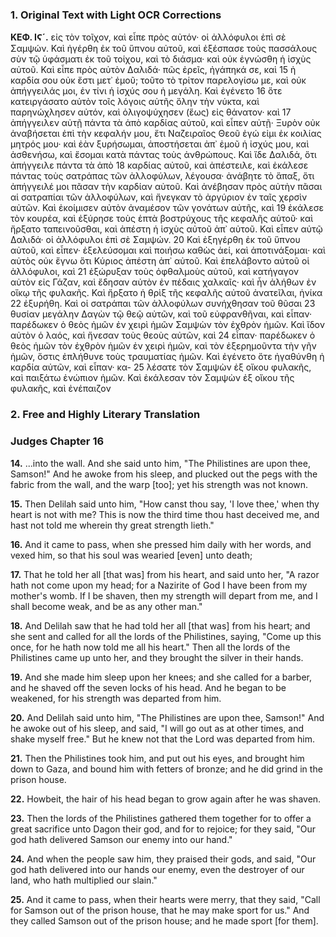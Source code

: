 ### 1. Original Text with Light OCR Corrections

**ΚΕΦ. ΙϚ´.**
εἰς τὸν τοῖχον, καὶ εἶπε πρὸς αὐτόν· οἱ ἀλλόφυλοι ἐπὶ σὲ Σαμψών.
Καὶ ἠγέρθη ἐκ τοῦ ὕπνου αὐτοῦ, καὶ ἐξέσπασε τοὺς πασσάλους σὺν τῷ
ὑφάσματι ἐκ τοῦ τοίχου, καὶ τὸ διάσμα· καὶ οὐκ ἐγνώσθη ἡ ἰσχὺς
αὐτοῦ. Καὶ εἶπε πρὸς αὐτὸν Δαλιδά· πῶς ἐρεῖς, ἠγάπηκά σε, καὶ 15
ἡ καρδία σου οὐκ ἔστι μετ᾿ ἐμοῦ; τοῦτο τὸ τρίτον παρελογίσω με,
καὶ οὐκ ἀπήγγειλάς μοι, ἐν τίνι ἡ ἰσχύς σου ἡ μεγάλη. Καὶ ἐγένετο 16
ὅτε κατειργάσατο αὐτὸν τοῖς λόγοις αὐτῆς ὅλην τὴν νύκτα,
καὶ παρηνώχλησεν αὐτόν, καὶ ὀλιγοψύχησεν (ἕως) εἰς θάνατον· καὶ 17
ἀπήγγειλεν αὐτῇ πάντα τὰ ἀπὸ καρδίας αὐτοῦ, καὶ εἶπεν αὐτῇ·
Ξυρὸν οὐκ ἀναβήσεται ἐπὶ τὴν κεφαλήν μου, ἔτι Ναζειραῖος Θεοῦ
ἐγώ εἰμι ἐκ κοιλίας μητρός μου· καὶ ἐὰν ξυρήσωμαι, ἀποστήσεται
ἀπ᾿ ἐμοῦ ἡ ἰσχύς μου, καὶ ἀσθενήσω, καὶ ἔσομαι κατὰ πάντας
τοὺς ἀνθρώπους. Καὶ ἴδε Δαλιδά, ὅτι ἀπήγγειλε πάντα τὰ ἀπὸ 18
καρδίας αὐτοῦ, καὶ ἀπέστειλε, καὶ ἐκάλεσε πάντας τοὺς σατράπας
τῶν ἀλλοφύλων, λέγουσα· ἀνάβητε τὸ ἅπαξ, ὅτι ἀπήγγειλέ μοι
πᾶσαν τὴν καρδίαν αὐτοῦ. Καὶ ἀνέβησαν πρὸς αὐτὴν πᾶσαι αἱ
σατραπίαι τῶν ἀλλοφύλων, καὶ ἤνεγκαν τὸ ἀργύριον ἐν ταῖς χερσὶν
αὐτῶν. Καὶ ἐκοίμισεν αὐτὸν ἀναμέσον τῶν γονάτων αὐτῆς, καὶ 19
ἐκάλεσε τὸν κουρέα, καὶ ἐξύρησε τοὺς ἑπτὰ βοστρύχους τῆς κεφαλῆς
αὐτοῦ· καὶ ἤρξατο ταπεινοῦσθαι, καὶ ἀπέστη ἡ ἰσχὺς αὐτοῦ ἀπ᾿
αὐτοῦ. Καὶ εἶπεν αὐτῷ Δαλιδά· οἱ ἀλλόφυλοι ἐπὶ σὲ Σαμψών. 20
Καὶ ἐξηγέρθη ἐκ τοῦ ὕπνου αὐτοῦ, καὶ εἶπεν· ἐξελεύσομαι καὶ
ποιήσω καθὼς ἀεί, καὶ ἀποτινάξομαι· καὶ αὐτὸς οὐκ ἔγνω ὅτι Κύριος
ἀπέστη ἀπ᾿ αὐτοῦ. Καὶ ἐπελάβοντο αὐτοῦ οἱ ἀλλόφυλοι, καὶ 21
ἐξώρυξαν τοὺς ὀφθαλμοὺς αὐτοῦ, καὶ κατήγαγον αὐτὸν εἰς Γάζαν,
καὶ ἔδησαν αὐτὸν ἐν πέδαις χαλκαῖς· καὶ ἦν ἀλήθων ἐν οἴκῳ τῆς
φυλακῆς. Καὶ ἤρξατο ἡ θρὶξ τῆς κεφαλῆς αὐτοῦ ἀνατεῖλαι, ἡνίκα 22
ἐξυρήθη. Καὶ οἱ σατράπαι τῶν ἀλλοφύλων συνήχθησαν τοῦ θῦσαι 23
θυσίαν μεγάλην Δαγὼν τῷ θεῷ αὐτῶν, καὶ τοῦ εὐφρανθῆναι, καὶ
εἶπαν· παρέδωκεν ὁ θεὸς ἡμῶν ἐν χειρὶ ἡμῶν Σαμψὼν τὸν ἐχθρὸν
ἡμῶν. Καὶ ἴδον αὐτὸν ὁ λαός, καὶ ἤνεσαν τοὺς θεοὺς αὐτῶν, καὶ 24
εἶπαν· παρέδωκεν ὁ θεὸς ἡμῶν τὸν ἐχθρὸν ἡμῶν ἐν χειρὶ ἡμῶν,
καὶ τὸν ἐξερημοῦντα τὴν γῆν ἡμῶν, ὅστις ἐπλήθυνε τοὺς τραυματίας
ἡμῶν. Καὶ ἐγένετο ὅτε ἠγαθύνθη ἡ καρδία αὐτῶν, καὶ εἶπαν· κα- 25
λέσατε τὸν Σαμψὼν ἐξ οἴκου φυλακῆς, καὶ παιξάτω ἐνώπιον ἡμῶν.
Καὶ ἐκάλεσαν τὸν Σαμψὼν ἐξ οἴκου τῆς φυλακῆς, καὶ ἐνέπαιζον

### 2. Free and Highly Literary Translation

### Judges Chapter 16

**14.** ...into the wall. And she said unto him, "The Philistines are upon thee, Samson!" And he awoke from his sleep, and plucked out the pegs with the fabric from the wall, and the warp [too]; yet his strength was not known.

**15.** Then Delilah said unto him, "How canst thou say, 'I love thee,' when thy heart is not with me? This is now the third time thou hast deceived me, and hast not told me wherein thy great strength lieth."

**16.** And it came to pass, when she pressed him daily with her words, and vexed him, so that his soul was wearied [even] unto death;

**17.** That he told her all [that was] from his heart, and said unto her, "A razor hath not come upon my head; for a Nazirite of God I have been from my mother's womb. If I be shaven, then my strength will depart from me, and I shall become weak, and be as any other man."

**18.** And Delilah saw that he had told her all [that was] from his heart; and she sent and called for all the lords of the Philistines, saying, "Come up this once, for he hath now told me all his heart." Then all the lords of the Philistines came up unto her, and they brought the silver in their hands.

**19.** And she made him sleep upon her knees; and she called for a barber, and he shaved off the seven locks of his head. And he began to be weakened, for his strength was departed from him.

**20.** And Delilah said unto him, "The Philistines are upon thee, Samson!" And he awoke out of his sleep, and said, "I will go out as at other times, and shake myself free." But he knew not that the Lord was departed from him.

**21.** Then the Philistines took him, and put out his eyes, and brought him down to Gaza, and bound him with fetters of bronze; and he did grind in the prison house.

**22.** Howbeit, the hair of his head began to grow again after he was shaven.

**23.** Then the lords of the Philistines gathered them together for to offer a great sacrifice unto Dagon their god, and for to rejoice; for they said, "Our god hath delivered Samson our enemy into our hand."

**24.** And when the people saw him, they praised their gods, and said, "Our god hath delivered into our hands our enemy, even the destroyer of our land, who hath multiplied our slain."

**25.** And it came to pass, when their hearts were merry, that they said, "Call for Samson out of the prison house, that he may make sport for us." And they called Samson out of the prison house; and he made sport [for them].